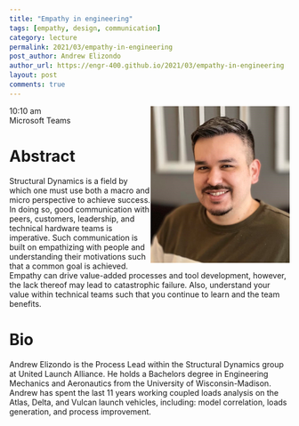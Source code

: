 ```yaml
---
title: "Empathy in engineering"
tags: [empathy, design, communication]
category: lecture
permalink: 2021/03/empathy-in-engineering
post_author: Andrew Elizondo
author_url: https://engr-400.github.io/2021/03/empathy-in-engineering
layout: post
comments: true
---
```


<!-- This is for your headshot. -->
<img align="right" width="250px" src="/images/210205-elizondo.jpg" alt="Andrew Elizondo"/> 

10:10 am  
Microsoft Teams  



# Abstract

Structural Dynamics is a field by which one must use both a macro and micro perspective to achieve success. In doing so, good communication with peers, customers, leadership, and technical hardware teams is imperative. Such communication is built on empathizing with people and understanding their motivations such that a common goal is achieved. Empathy can drive value-added processes and tool development, however, the lack thereof may lead to catastrophic failure. Also, understand your value within technical teams such that you continue to learn and the team benefits. 

# Bio

Andrew Elizondo is the Process Lead within the Structural Dynamics group at United Launch Alliance. He holds a Bachelors degree in Engineering Mechanics and Aeronautics from the University of Wisconsin-Madison. Andrew has spent the last 11 years working coupled loads analysis on the Atlas, Delta, and Vulcan launch vehicles, including: model correlation, loads generation, and process improvement. 
